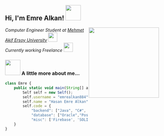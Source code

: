 <h2> Hi, I'm Emre Alkan! <img src="https://media.giphy.com/media/iIqmM5tTjmpOB9mpbn/giphy.gif" width="50"></h2>

<img align='right' src="https://media.giphy.com/media/zOvBKUUEERdNm/giphy.gif" width="230">

<p><em>Computer Engineer Student at <a href="https://www.mehmetakif.edu.tr/">Mehmet Akif Ersoy University</a>
<img src="https://media.giphy.com/media/13HBDT4QSTpveU/giphy.gif" width="30"></br>Currently working Freelance
<img src="https://media.giphy.com/media/3nbxypT20Ulmo/giphy.gif" width="30"> 
    
</em></p>

### <img src="https://media.giphy.com/media/MDJ9IbxxvDUQM/giphy.gif" width="50"> A little more about me...  
    
```javascript
class Emre {
    public static void main(String[] args) {
        Self self = new Self();
        self.username = "emrealkan884";
        self.name = "Hasan Emre Alkan";
        self.code = { 
            "backend": ["Java", "C#", "Php"],
            "database": ["Oracle","PostgreSQL", "MySQL", "MSSQL"],
            "misc": ['Firebase', 'SOLID', 'OOP']};
    }
}
```

